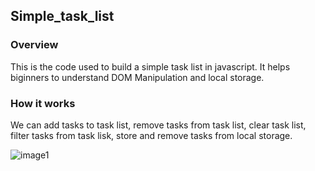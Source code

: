 ## Simple_task_list
### Overview
This is the code used to build a simple task list in javascript. It helps biginners to understand DOM Manipulation and local storage.
### How it works
We can add tasks to task list, remove tasks from task list, clear task list, filter tasks from task lisk,  store and remove tasks from local storage.
 
![image1](https://user-images.githubusercontent.com/49835290/56726338-d4fd7080-674e-11e9-91cc-c6217e988479.PNG)


